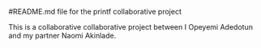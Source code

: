 #README.md file for the printf collaborative project

This is a collaborative collaborative project between I Opeyemi Adedotun and my partner Naomi Akinlade.
